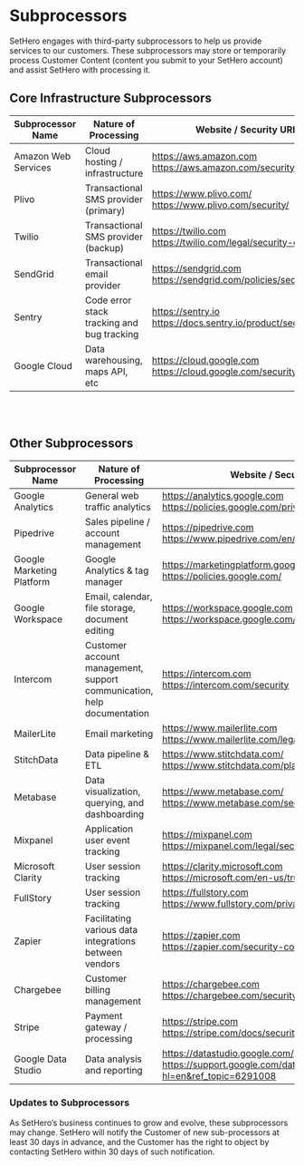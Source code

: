 # Subprocessors


SetHero engages with third-party subprocessors to help us provide services to our customers. These subprocessors may store or temporarily process Customer Content (content you submit to your SetHero account) and assist SetHero with processing it.

## Core Infrastructure Subprocessors

| Subprocessor Name | Nature of Processing | Website / Security URL |
|-------------------|--------------------------|--------------------------|
| Amazon Web Services | Cloud hosting / infrastructure | https://aws.amazon.com <br> https://aws.amazon.com/security |
| Plivo | Transactional SMS provider (primary) | https://www.plivo.com/ <br> https://www.plivo.com/security/ |
| Twilio | Transactional SMS provider (backup) | https://twilio.com <br> https://twilio.com/legal/security-overview |
| SendGrid | Transactional email provider | https://sendgrid.com <br> https://sendgrid.com/policies/security |
| Sentry | Code error stack tracking and bug tracking | https://sentry.io <br> https://docs.sentry.io/product/security/soc2 |
| Google Cloud | Data warehousing, maps API, etc | https://cloud.google.com <br> https://cloud.google.com/security |

<br/><br/>
## Other Subprocessors
| Subprocessor Name | Nature of Processing | Website / Security URL |
|-------------------|--------------------------|--------------------------|
| Google Analytics | General web traffic analytics | https://analytics.google.com <br> https://policies.google.com/privacy |
| Pipedrive | Sales pipeline / account management | https://pipedrive.com <br> https://www.pipedrive.com/en/trust-center |
| Google Marketing Platform | Google Analytics & tag manager | https://marketingplatform.google.com/about/analytics/ <br> https://policies.google.com/ |
| Google Workspace | Email, calendar, file storage, document editing | https://workspace.google.com <br> https://workspace.google.com/security |
| Intercom | Customer account management, support communication, help documentation | https://intercom.com <br> https://intercom.com/security |
| MailerLite | Email marketing | https://www.mailerlite.com <br> https://www.mailerlite.com/legal/security-statement |
| StitchData | Data pipeline & ETL | https://www.stitchdata.com/ <br> https://www.stitchdata.com/platform/security/ |
| Metabase | Data visualization, querying, and dashboarding | https://www.metabase.com/ <br> https://www.metabase.com/security |
| Mixpanel | Application user event tracking | https://mixpanel.com <br> https://mixpanel.com/legal/security-overview |
| Microsoft Clarity | User session tracking | https://clarity.microsoft.com <br> https://microsoft.com/en-us/trust-center |
| FullStory | User session tracking | https://fullstory.com <br> https://www.fullstory.com/privacy-resources/ |
| Zapier | Facilitating various data integrations between vendors | https://zapier.com <br> https://zapier.com/security-compliance |
| Chargebee | Customer billing management | https://chargebee.com <br> https://chargebee.com/security |
| Stripe | Payment gateway / processing | https://stripe.com <br> https://stripe.com/docs/security/stripe |
| Google Data Studio | Data analysis and reporting | https://datastudio.google.com/ <br> https://support.google.com/datastudio/topic/7156087?hl=en&ref_topic=6291008 |

### Updates to Subprocessors
As SetHero’s business continues to grow and evolve, these subprocessors may change. SetHero will notify the Customer of new sub-processors at least 30 days in advance, and the Customer has the right to object by contacting SetHero within 30 days of such notification.
